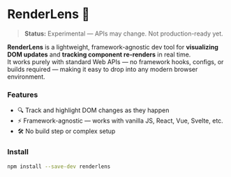 # RenderLens 🔬

> **Status:** Experimental — APIs may change. Not production-ready yet.

**RenderLens** is a lightweight, framework-agnostic dev tool for **visualizing DOM updates** and **tracking component re-renders** in real time.  
It works purely with standard Web APIs — no framework hooks, configs, or builds required — making it easy to drop into any modern browser environment.

### Features

- 🔍 Track and highlight DOM changes as they happen
- ⚡ Framework-agnostic — works with vanilla JS, React, Vue, Svelte, etc.
- 🛠 No build step or complex setup

### Install

```sh
npm install --save-dev renderlens
```
